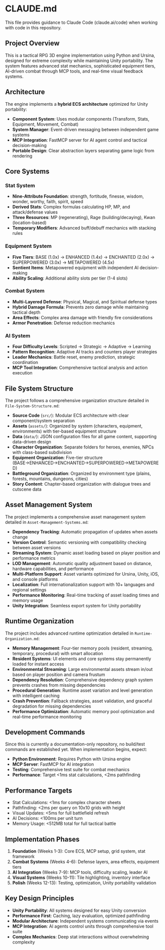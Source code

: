 # CLAUDE.md

This file provides guidance to Claude Code (claude.ai/code) when working with code in this repository.

## Project Overview

This is a tactical RPG 3D engine implementation using Python and Ursina, designed for extreme complexity while maintaining Unity portability. The system features advanced stat mechanics, sophisticated equipment tiers, AI-driven combat through MCP tools, and real-time visual feedback systems.

## Architecture

The engine implements a **hybrid ECS architecture** optimized for Unity portability:

- **Component System**: Uses modular components (Transform, Stats, Equipment, Movement, Combat)
- **System Manager**: Event-driven messaging between independent game systems
- **MCP Integration**: FastMCP server for AI agent control and tactical decision-making
- **Portable Design**: Clear abstraction layers separating game logic from rendering

## Core Systems

### Stat System
- **Nine-Attribute Foundation**: strength, fortitude, finesse, wisdom, wonder, worthy, faith, spirit, speed
- **Derived Stats**: Complex formulas calculating HP, MP, and attack/defense values
- **Three Resources**: MP (regenerating), Rage (building/decaying), Kwan (location-based)
- **Temporary Modifiers**: Advanced buff/debuff mechanics with stacking rules

### Equipment System
- **Five Tiers**: BASE (1.0x) → ENHANCED (1.4x) → ENCHANTED (2.0x) → SUPERPOWERED (3.0x) → METAPOWERED (4.5x)
- **Sentient Items**: Metapowered equipment with independent AI decision-making
- **Ability Scaling**: Additional ability slots per tier (1-4 slots)

### Combat System
- **Multi-Layered Defense**: Physical, Magical, and Spiritual defense types
- **Hybrid Damage Formula**: Prevents zero damage while maintaining tactical depth
- **Area Effects**: Complex area damage with friendly fire considerations
- **Armor Penetration**: Defense reduction mechanics

### AI System
- **Four Difficulty Levels**: Scripted → Strategic → Adaptive → Learning
- **Pattern Recognition**: Adaptive AI tracks and counters player strategies
- **Leader Mechanics**: Battle reset, enemy prediction, strategic coordination
- **MCP Tool Integration**: Comprehensive tactical analysis and action execution

## File System Structure

The project follows a comprehensive organization structure detailed in `File-System-Structure.md`:

- **Source Code** (`src/`): Modular ECS architecture with clear component/system separation
- **Assets** (`assets/`): Organized by system (characters, equipment, environments) with tier-based equipment structure
- **Data** (`data/`): JSON configuration files for all game content, supporting data-driven design
- **Character Organization**: Separate folders for heroes, enemies, NPCs with class-based subdivision
- **Equipment Organization**: Five-tier structure (BASE→ENHANCED→ENCHANTED→SUPERPOWERED→METAPOWERED)
- **Battleground Organization**: Organized by environment type (plains, forests, mountains, dungeons, cities)
- **Story Content**: Chapter-based organization with dialogue trees and cutscene data

## Asset Management System

The project implements a comprehensive asset management system detailed in `Asset-Management-Systems.md`:

- **Dependency Tracking**: Automatic propagation of updates when assets change
- **Version Control**: Semantic versioning with compatibility checking between asset versions
- **Streaming System**: Dynamic asset loading based on player position and performance metrics
- **LOD Management**: Automatic quality adjustment based on distance, hardware capabilities, and performance
- **Multi-Platform Support**: Asset variants optimized for Ursina, Unity, iOS, and console platforms
- **Localization**: Full internationalization support with 10+ languages and regional settings
- **Performance Monitoring**: Real-time tracking of asset loading times and memory usage
- **Unity Integration**: Seamless export system for Unity portability

## Runtime Organization

The project includes advanced runtime optimization detailed in `Runtime-Organization.md`:

- **Memory Management**: Four-tier memory pools (resident, streaming, temporary, procedural) with smart allocation
- **Resident Systems**: UI elements and core systems stay permanently loaded for instant access
- **Environmental Streaming**: Large environmental assets stream in/out based on player position and camera frustum
- **Dependency Resolution**: Comprehensive dependency graph system prevents crashes from missing dependencies
- **Procedural Generation**: Runtime asset variation and level generation with intelligent caching
- **Crash Prevention**: Fallback strategies, asset validation, and graceful degradation for missing dependencies
- **Performance Optimization**: Automatic memory pool optimization and real-time performance monitoring

## Development Commands

Since this is currently a documentation-only repository, no build/test commands are established yet. When implementation begins, expect:

- **Python Environment**: Requires Python with Ursina engine
- **MCP Server**: FastMCP for AI integration
- **Testing**: Comprehensive test suite for combat mechanics
- **Performance**: Target <1ms stat calculations, <2ms pathfinding

## Performance Targets

- Stat Calculations: <1ms for complex character sheets
- Pathfinding: <2ms per query on 10x10 grids with height
- Visual Updates: <5ms for full battlefield refresh  
- AI Decisions: <100ms per unit turn
- Memory Usage: <512MB total for full tactical battle

## Implementation Phases

1. **Foundation** (Weeks 1-3): Core ECS, MCP setup, grid system, stat framework
2. **Combat Systems** (Weeks 4-6): Defense layers, area effects, equipment tiers
3. **AI Integration** (Weeks 7-9): MCP tools, difficulty scaling, leader AI
4. **Visual Systems** (Weeks 10-11): Tile highlighting, inventory interface
5. **Polish** (Weeks 12-13): Testing, optimization, Unity portability validation

## Key Design Principles

- **Unity Portability**: All systems designed for easy Unity conversion
- **Performance First**: Caching, lazy evaluation, optimized pathfinding
- **Modular Architecture**: Independent systems communicating via events
- **MCP Integration**: AI agents control units through comprehensive tool suite
- **Complex Mechanics**: Deep stat interactions without overwhelming complexity